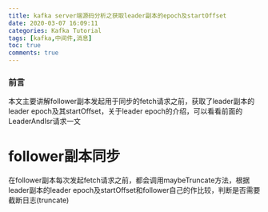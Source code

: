 ```yaml
---
title: kafka server端源码分析之获取leader副本的epoch及startOffset
date: 2020-03-07 16:09:11
categories: Kafka Tutorial
tags: [kafka,中间件,消息]
toc: true
comments: true
---
```


### 前言

本文主要讲解follower副本发起用于同步的fetch请求之前，获取了leader副本的leader epoch及其startOffset，关于leader epoch的介绍，可以看看前面的LeaderAndIsr请求一文

# follower副本同步

在follower副本每次发起fetch请求之前，都会调用maybeTruncate方法，根据leader副本的leader epoch及startOffset和follower自己的作比较，判断是否需要截断日志(truncate)